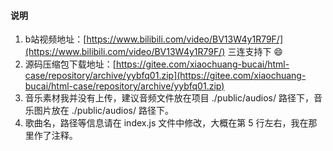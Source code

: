 #### 说明

1. b站视频地址：[https://www.bilibili.com/video/BV13W4y1R79F/](https://www.bilibili.com/video/BV13W4y1R79F/) 三连支持下 :smile: 
2. 源码压缩包下载地址：[https://gitee.com/xiaochuang-bucai/html-case/repository/archive/yybfq01.zip](https://gitee.com/xiaochuang-bucai/html-case/repository/archive/yybfq01.zip)
3. 音乐素材我并没有上传，建议音频文件放在项目 ./public/audios/ 路径下，音乐图片放在 ./public/audios/ 路径下。
4. 歌曲名，路径等信息请在 index.js 文件中修改，大概在第 5 行左右，我在那里作了注释。